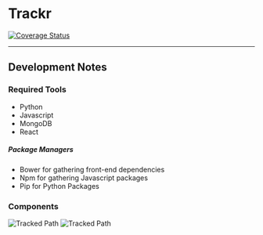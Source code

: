 # Trackr

[![Coverage Status](https://coveralls.io/repos/bencarothers/trackr/badge.svg?branch=master&service=github)](https://coveralls.io/github/bencarothers/trackr?branch=master)

---

## Development Notes

### Required Tools

* Python
* Javascript
* MongoDB
* React

##### Package Managers
* Bower for gathering front-end dependencies
* Npm for gathering Javascript packages
* Pip for Python Packages

### Components

![Tracked Path](https://github.com/bencarothers/Trackr/blob/master/tracking_experiments/test_data/images/deadlift.png)
![Tracked Path](https://github.com/bencarothers/Trackr/blob/master/tracking_experiments/test_data/images/deadlift_path.png)
